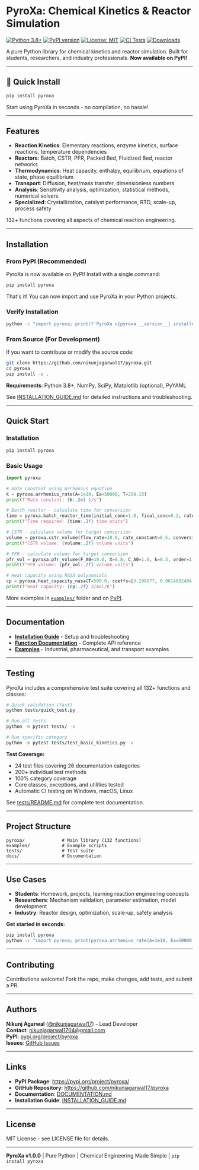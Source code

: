 # PyroXa: Chemical Kinetics & Reactor Simulation

[![Python 3.8+](https://img.shields.io/badge/python-3.8+-blue.svg)](https://www.python.org/downloads/)
[![PyPI version](https://img.shields.io/pypi/v/pyroxa.svg)](https://pypi.org/project/pyroxa/)
[![License: MIT](https://img.shields.io/badge/License-MIT-yellow.svg)](https://opensource.org/licenses/MIT)
[![CI Tests](https://github.com/nikunjagarwal17/pyroxa/workflows/CI%20Tests/badge.svg)](https://github.com/nikunjagarwal17/pyroxa/actions)
[![Downloads](https://img.shields.io/pypi/dm/pyroxa.svg)](https://pypi.org/project/pyroxa/)

A pure Python library for chemical kinetics and reactor simulation. Built for students, researchers, and industry professionals. **Now available on PyPI!**

---

## 🚀 Quick Install

```bash
pip install pyroxa
```

Start using PyroXa in seconds - no compilation, no hassle!

---

## Features

- **Reaction Kinetics**: Elementary reactions, enzyme kinetics, surface reactions, temperature dependencies
- **Reactors**: Batch, CSTR, PFR, Packed Bed, Fluidized Bed, reactor networks
- **Thermodynamics**: Heat capacity, enthalpy, equilibrium, equations of state, phase equilibrium
- **Transport**: Diffusion, heat/mass transfer, dimensionless numbers
- **Analysis**: Sensitivity analysis, optimization, statistical methods, numerical solvers
- **Specialized**: Crystallization, catalyst performance, RTD, scale-up, process safety

132+ functions covering all aspects of chemical reaction engineering.

---

## Installation

### From PyPI (Recommended)

PyroXa is now available on PyPI! Install with a single command:

```bash
pip install pyroxa
```

That's it! You can now import and use PyroXa in your Python projects.

### Verify Installation

```bash
python -c "import pyroxa; print(f'PyroXa v{pyroxa.__version__} installed successfully!')"
```

### From Source (For Development)

If you want to contribute or modify the source code:

```bash
git clone https://github.com/nikunjagarwal17/pyroxa.git
cd pyroxa
pip install -e .
```

**Requirements**: Python 3.8+, NumPy, SciPy, Matplotlib (optional), PyYAML

See [INSTALLATION_GUIDE.md](./INSTALLATION_GUIDE.md) for detailed instructions and troubleshooting.

---

## Quick Start

### Installation
```bash
pip install pyroxa
```

### Basic Usage

```python
import pyroxa

# Rate constant using Arrhenius equation
k = pyroxa.arrhenius_rate(A=1e10, Ea=50000, T=298.15)
print(f"Rate constant: {k:.2e} 1/s")

# Batch reactor - calculate time for conversion
time = pyroxa.batch_reactor_time(initial_conc=1.0, final_conc=0.2, rate_constant=0.15, order=1)
print(f"Time required: {time:.2f} time units")

# CSTR - calculate volume for target conversion
volume = pyroxa.cstr_volume(flow_rate=10.0, rate_constant=0.5, conversion=0.8, order=1)
print(f"CSTR volume: {volume:.2f} volume units")

# PFR - calculate volume for target conversion
pfr_vol = pyroxa.pfr_volume(F_A0=10.0, X=0.8, C_A0=1.0, k=0.5, order=1)
print(f"PFR volume: {pfr_vol:.2f} volume units")

# Heat capacity using NASA polynomials
cp = pyroxa.heat_capacity_nasa(T=500.0, coeffs=[3.298677, 0.0014082404, -3.963222e-06, 5.641515e-09, -2.444854e-12])
print(f"Heat capacity: {cp:.2f} J/mol/K")
```

More examples in [`examples/`](./examples/) folder and on [PyPI](https://pypi.org/project/pyroxa/).

---

## Documentation

- **[Installation Guide](./INSTALLATION_GUIDE.md)** - Setup and troubleshooting
- **[Function Documentation](./DOCUMENTATION.md)** - Complete API reference
- **[Examples](./examples/)** - Industrial, pharmaceutical, and transport examples

---

## Testing

PyroXa includes a comprehensive test suite covering all 132+ functions and classes:

```bash
# Quick validation (fast)
python tests/quick_test.py

# Run all tests
python -m pytest tests/ -v

# Run specific category
python -m pytest tests/test_basic_kinetics.py -v
```

**Test Coverage:**
- 24 test files covering 26 documentation categories
- 200+ individual test methods
- 100% category coverage
- Core classes, exceptions, and utilities tested
- Automatic CI testing on Windows, macOS, Linux

See [tests/README.md](./tests/README.md) for complete test documentation.

---

## Project Structure

```
pyroxa/              # Main library (132 functions)
examples/            # Example scripts
tests/               # Test suite
docs/                # Documentation
```

---

## Use Cases

- **Students**: Homework, projects, learning reaction engineering concepts
- **Researchers**: Mechanism validation, parameter estimation, model development
- **Industry**: Reactor design, optimization, scale-up, safety analysis

**Get started in seconds:**
```bash
pip install pyroxa
python -c "import pyroxa; print(pyroxa.arrhenius_rate(A=1e10, Ea=50000, T=298.15))"
```

---

## Contributing

Contributions welcome! Fork the repo, make changes, add tests, and submit a PR.

---

## Authors

**Nikunj Agarwal** ([@nikunjagarwal17](https://github.com/nikunjagarwal17)) - Lead Developer  
**Contact**: [nikunjagarwal1704@gmail.com](mailto:nikunjagarwal1704@gmail.com)  
**PyPI**: [pypi.org/project/pyroxa](https://pypi.org/project/pyroxa/)  
**Issues**: [GitHub Issues](https://github.com/nikunjagarwal17/pyroxa/issues)

---

## Links

- **PyPI Package**: https://pypi.org/project/pyroxa/
- **GitHub Repository**: https://github.com/nikunjagarwal17/pyroxa
- **Documentation**: [DOCUMENTATION.md](./DOCUMENTATION.md)
- **Installation Guide**: [INSTALLATION_GUIDE.md](./INSTALLATION_GUIDE.md)

---

## License

MIT License - see LICENSE file for details.

---

**PyroXa v1.0.0** | Pure Python | Chemical Engineering Made Simple | `pip install pyroxa`
